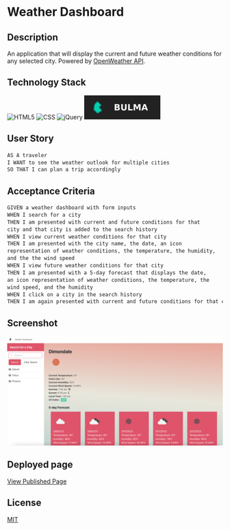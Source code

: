 # Weather Dashboard

## Description

An application that will display the current and future weather conditions for any selected city. Powered by [OpenWeather API](https://openweathermap.org/api).

## Technology Stack

![HTML5](https://img.shields.io/badge/HTML-239120?style=for-the-badge&logo=html5&logoColor=white)
![CSS](https://img.shields.io/badge/CSS-239120?&style=for-the-badge&logo=css3&logoColor=white)
![jQuery](https://img.shields.io/badge/jQuery-0769AD?style=for-the-badge&logo=jquery&logoColor=white)
![bulma](./assets/images/bulma.svg)

## User Story

```md
AS A traveler
I WANT to see the weather outlook for multiple cities
SO THAT I can plan a trip accordingly
```

## Acceptance Criteria

```md
GIVEN a weather dashboard with form inputs
WHEN I search for a city
THEN I am presented with current and future conditions for that  
city and that city is added to the search history
WHEN I view current weather conditions for that city
THEN I am presented with the city name, the date, an icon  
representation of weather conditions, the temperature, the humidity,  
and the the wind speed
WHEN I view future weather conditions for that city
THEN I am presented with a 5-day forecast that displays the date,  
an icon representation of weather conditions, the temperature, the  
wind speed, and the humidity
WHEN I click on a city in the search history
THEN I am again presented with current and future conditions for that city
```

## Screenshot

![WeatherScreen](./assets/images/finished-product.png)

## Deployed page

[View Published Page](https://erin-m-keller.github.io/keller-weather/)

## License

[MIT](https://choosealicense.com/licenses/mit/)